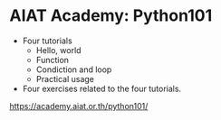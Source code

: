 # AIAT Academy: Python101
+ Four tutorials
  - Hello, world
  - Function
  - Condiction and loop
  - Practical usage
+ Four exercises related to the four tutorials.

https://academy.aiat.or.th/python101/
